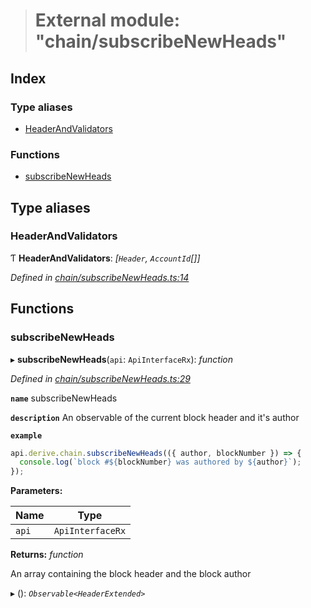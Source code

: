 > # External module: "chain/subscribeNewHeads"

## Index

### Type aliases

* [HeaderAndValidators](_chain_subscribenewheads_.md#headerandvalidators)

### Functions

* [subscribeNewHeads](_chain_subscribenewheads_.md#subscribenewheads)

## Type aliases

###  HeaderAndValidators

Ƭ **HeaderAndValidators**: *[`Header`, `AccountId`[]]*

*Defined in [chain/subscribeNewHeads.ts:14](https://github.com/polkadot-js/api/blob/9ffb4b8/packages/api-derive/src/chain/subscribeNewHeads.ts#L14)*

## Functions

###  subscribeNewHeads

▸ **subscribeNewHeads**(`api`: `ApiInterfaceRx`): *function*

*Defined in [chain/subscribeNewHeads.ts:29](https://github.com/polkadot-js/api/blob/9ffb4b8/packages/api-derive/src/chain/subscribeNewHeads.ts#L29)*

**`name`** subscribeNewHeads

**`description`** An observable of the current block header and it's author

**`example`** 
<BR>

```javascript
api.derive.chain.subscribeNewHeads(({ author, blockNumber }) => {
  console.log(`block #${blockNumber} was authored by ${author}`);
});
```

**Parameters:**

Name | Type |
------ | ------ |
`api` | `ApiInterfaceRx` |

**Returns:** *function*

An array containing the block header and the block author

▸ (): *`Observable<HeaderExtended>`*